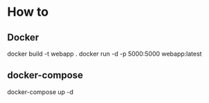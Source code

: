 # How to
## Docker
docker build -t webapp .
docker run -d -p 5000:5000 webapp:latest

## docker-compose
docker-compose up -d
